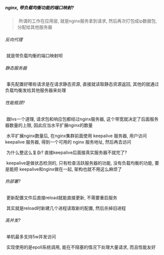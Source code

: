 ##### nginx, 带负载均衡功能的端口映射?

>   ​	所谓的工作在应用层, 就是nginx服务拿到请求, 然后再次打包成ip数据包, 分配给其他服务器

###### 反向代理

​	就是带负载均衡的端口映射呗

###### 静态服务器

​	事先配置好哪些请求是在请求静态资源, 直接就读取静态资源返回, 其他的就通过负载均衡发给其他服务器来处理

###### 性能瓶颈?

​	跟lvs一个道理, 请求包和响应包都经过nginx服务器, 这个带宽就决定了后面服务器数量的上限, 因此应当水平扩展nginx的数量

​	水平扩展nginx数量后, 在nginx集群前面使用 keepalive 服务器, 用户访问 keepalive 服务器, 得到一个可用的 nginx 服务地址, 然后再去访问

​	为什么整这么复杂? 直接keepalive后面接真实服务器不就完了? 

​	keepalive是做状态检测的, 只有检查活跃服务器的功能, 没有负载均衡的功能, 要是能把 keepalive和nginx做在一起, 架构也就不用这么麻烦了

###### 热部署?

​	更新配置文件后直接reload就能直接更新, 不需要重启服务

​	其实就是reload时新建几个进程读取新的配置, 然后杀掉旧进程

###### 高并发?

​	单机最多支持5w并发访问

​	实现使用的是epoll系统调用, 能在不阻塞的情况下处理大量请求, 而且性能友好





